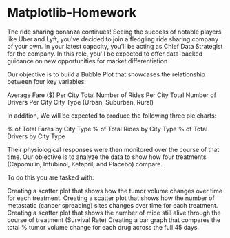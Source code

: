 # Matplotlib-Homework

The ride sharing bonanza continues! Seeing the success of notable players like Uber and Lyft, you've decided to join a fledgling ride sharing company of your own. In your latest capacity, you'll be acting as Chief Data Strategist for the company. In this role, you'll be expected to offer data-backed guidance on new opportunities for market differentiation

Our objective is to build a Bubble Plot that showcases the relationship between four key variables:

Average Fare ($) Per City
Total Number of Rides Per City
Total Number of Drivers Per City
City Type (Urban, Suburban, Rural)

In addition, We will be expected to produce the following three pie charts:

% of Total Fares by City Type
% of Total Rides by City Type
% of Total Drivers by City Type


Their physiological responses were then monitored over the course of that time. Our objective is to analyze the data to show how four treatments (Capomulin, Infubinol, Ketapril, and Placebo) compare.

To do this you are tasked with:

Creating a scatter plot that shows how the tumor volume changes over time for each treatment.
Creating a scatter plot that shows how the number of metastatic (cancer spreading) sites changes over time for each treatment.
Creating a scatter plot that shows the number of mice still alive through the course of treatment (Survival Rate)
Creating a bar graph that compares the total % tumor volume change for each drug across the full 45 days.
